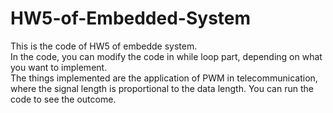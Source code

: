 # HW5-of-Embedded-System  
This is the code of HW5 of embedde system.  
In the code, you can modify the code in while loop part, depending on what you want to implement.  
The things implemented are the application of PWM in telecommunication, where the signal length is proportional to the data length. You can run the code to see the outcome.  
